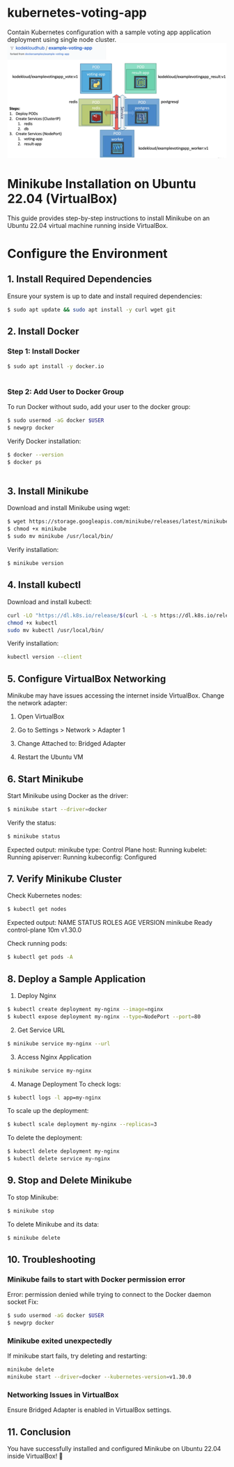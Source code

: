 # kubernetes-voting-app
Contain Kubernetes configuration with a sample voting app application deployment using single node cluster.
![Voting App Architecture](asset/voting-app-architecture.png)

# Minikube Installation on Ubuntu 22.04 (VirtualBox)

This guide provides step-by-step instructions to install Minikube on an Ubuntu 22.04 virtual machine running inside VirtualBox.

# Configure the Environment

## **1. Install Required Dependencies**
Ensure your system is up to date and install required dependencies:

```sh
$ sudo apt update && sudo apt install -y curl wget git

```
## **2. Install Docker**
 ### Step 1: Install Docker
 
```sh
$ sudo apt install -y docker.io
    
```
 ### Step 2: Add User to Docker Group
To run Docker without sudo, add your user to the docker group:
```sh
$ sudo usermod -aG docker $USER 
$ newgrp docker
```
Verify Docker installation:
```sh
$ docker --version
$ docker ps
    
```
## **3. Install Minikube**
Download and install Minikube using wget:
```sh
$ wget https://storage.googleapis.com/minikube/releases/latest/minikube-linux-amd64 -O minikube
$ chmod +x minikube
$ sudo mv minikube /usr/local/bin/
```
Verify installation:
```sh
$ minikube version
```

## **4. Install kubectl**
Download and install kubectl:
```sh
curl -LO "https://dl.k8s.io/release/$(curl -L -s https://dl.k8s.io/release/stable.txt)/bin/linux/amd64/kubectl"
chmod +x kubectl
sudo mv kubectl /usr/local/bin/
```
Verify installation:
```sh
kubectl version --client
```

## **5. Configure VirtualBox Networking**
Minikube may have issues accessing the internet inside VirtualBox. Change the network adapter:

1. Open VirtualBox

2. Go to Settings > Network > Adapter 1

3. Change Attached to: Bridged Adapter

4. Restart the Ubuntu VM

## **6. Start Minikube**
Start Minikube using Docker as the driver:
```sh
$ minikube start --driver=docker
```
Verify the status:
```sh
$ minikube status
```
Expected output:
minikube
    type: Control Plane
    host: Running
    kubelet: Running
    apiserver: Running
    kubeconfig: Configured


## **7. Verify Minikube Cluster**
Check Kubernetes nodes:
```sh
$ kubectl get nodes
```
Expected output:
NAME       STATUS   ROLES           AGE   VERSION
minikube   Ready    control-plane   10m   v1.30.0

Check running pods:
```sh
$ kubectl get pods -A
```
## **8. Deploy a Sample Application**
 1. Deploy Nginx
```sh
$ kubectl create deployment my-nginx --image=nginx
$ kubectl expose deployment my-nginx --type=NodePort --port=80
```
  2. Get Service URL
```sh
$ minikube service my-nginx --url
```
  3. Access Nginx Application
```sh
$ minikube service my-nginx
```
  4. Manage Deployment
To check logs:
```sh
$ kubectl logs -l app=my-nginx
```
To scale up the deployment:
```sh
$ kubectl scale deployment my-nginx --replicas=3
```
To delete the deployment:
```sh
$ kubectl delete deployment my-nginx
$ kubectl delete service my-nginx
```

## **9. Stop and Delete Minikube**
To stop Minikube:
```sh
$ minikube stop
```
To delete Minikube and its data:
```sh
$ minikube delete
```

## **10. Troubleshooting**
### Minikube fails to start with Docker permission error
Error:
permission denied while trying to connect to the Docker daemon socket
Fix:
```sh
$ sudo usermod -aG docker $USER
$ newgrp docker
```
### Minikube exited unexpectedly
If minikube start fails, try deleting and restarting:
```sh
minikube delete
minikube start --driver=docker --kubernetes-version=v1.30.0
```
### Networking Issues in VirtualBox
Ensure Bridged Adapter is enabled in VirtualBox settings.

## **11. Conclusion**
You have successfully installed and configured Minikube on Ubuntu 22.04 inside VirtualBox! 🚀

